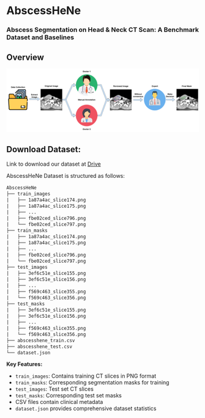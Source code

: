 # AbscessHeNe
### Abscess Segmentation on Head & Neck CT Scan: A Benchmark Dataset and Baselines

## Overview
<img src="process.png" />

## Download Dataset:
Link to download our dataset at [Drive](https://drive.google.com/drive/folders/1_vLDHuEjtUMyLOpkKBugvrN9jHO5YQTM?usp=sharing)

AbscessHeNe Dataset is structured as follows:

```
AbscessHeNe
├── train_images
|   ├── 1a87a4ac_slice174.png
|   ├── 1a87a4ac_slice175.png
|   ├── ...
|   ├── fbe02ced_slice796.png
|   └── fbe02ced_slice797.png
├── train_masks
|   ├── 1a87a4ac_slice174.png
|   ├── 1a87a4ac_slice175.png
|   ├── ...
|   ├── fbe02ced_slice796.png
|   └── fbe02ced_slice797.png
├── test_images
|   ├── 3ef6c51e_slice155.png
|   ├── 3ef6c51e_slice156.png
|   ├── ...
|   ├── f569c463_slice355.png
|   └── f569c463_slice356.png
├── test_masks
|   ├── 3ef6c51e_slice155.png
|   ├── 3ef6c51e_slice156.png
|   ├── ...
|   ├── f569c463_slice355.png
|   └── f569c463_slice356.png
├── abscesshene_train.csv
├── abscesshene_test.csv
└── dataset.json
```

**Key Features:**
- `train_images`: Contains training CT slices in PNG format
- `train_masks`: Corresponding segmentation masks for training
- `test_images`: Test set CT slices
- `test_masks`: Corresponding test set masks
- CSV files contain clinical metadata
- `dataset.json` provides comprehensive dataset statistics
